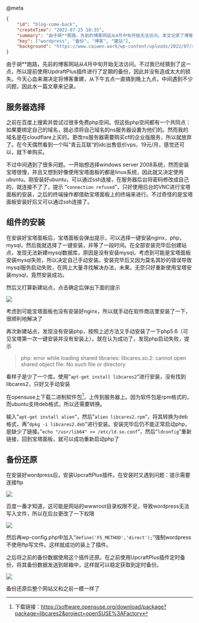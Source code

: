 @meta

```json
{
	"id": "blog-come-back",
	"createTime": "2022-07-25 10:35",
	"summary": "由于胡**跑路，先前的博客网站从4月中旬开始无法访问。本文记录了博客重建的过程。",
	"key": ["wordpress", "备份", "博客", "建站"],
	"background": "https://www.caiwen.work/wp-content/uploads/2022/07/4.png"
}
```

由于胡\*\*跑路，先前的博客网站从4月中旬开始无法访问。不过我已经猜到了这一点，所以提前使用UpdraftPlus插件进行了定期的备份，因此并没有造成太大的损失。今天心血来潮决定将博客重建，从下午五点一直搞到晚上九点，中间遇到不少问题，因此水一篇文章来记录。

## 服务器选择

之前在百度上搜索并尝试过很多免费php空间。但这些php空间都有一个共同点：如果要绑定自己的域名，就必须将自己域名的ns服务器设置为他们的。然而我的域名是在cloudflare上买的，更改ns服务器需要购买cf的企业版服务，所以就放弃了。在今天偶然看到一个叫”青云互联“的idc出售低价vps，19元/月，感觉还可以，就下单购买。

不过中间遇到了很多问题。一开始想选择windows server 2008系统，然而安装宝塔很慢，并且又想到好像使用宝塔面板的都是linux系统，因此就又决定使用ubuntu。刚安装好ubuntu，可以通过ssh连接，在服务器后台将密码修改成自己的，就连接不了了，提示 “`connection refused`”，只好使用后台的VNC进行宝塔面板的安装，之后的终端操作都借助宝塔面板上的终端来进行。不过奇怪的是宝塔面板安装好后又可以通过ssh连接了。

## 组件的安装

在安装好宝塔面板后，宝塔面板会弹出提示，可以选择一键安装nginx，php，mysql，然后我就选择了一键安装，并等了一段时间。在全部安装完毕后创建站点，发现无法新建mysql数据库，原因是没有安装mysql。考虑到可能是宝塔面板安装mysql失败，所以决定自己手动安装。安装完毕后又因为莫名其妙的错误导致mysql服务启动失败，在网上大量寻找解决办法，未果。无奈只好重新使用宝塔安装mysql，竟然安装成功。

然后又打算新建站点，点击确定后弹出下面的提示

![](https://www.caiwen.work/wp-content/uploads/2022/07/1.png)

考虑到可能宝塔面板也没有安装好nginx，所以就手动在软件商店里安装了一下，很顺利地解决了

再次新建站点，发现没有安装php，按照上述方法又手动安装了一下php5.6（可见宝塔第一次一键安装并没有安装上）。就在认为成功了，发现php启动失败，提示

> php: error while loading shared libraries: libcares.so.2: cannot open shared object file: No such file or directory

看样子是少了一个库。使用”`apt-get install libcares2`“进行安装，没有找到libcares2，只好又手动安装

在opensuse上下载二进制软件包[^1]，上传到服务器上。因为软件包是rpm格式的，而ubuntu支持deb格式，所以还需要转换。

[^1]: 下载链接：https://software.opensuse.org/download/package?package=libcares2&project=openSUSE%3AFactory

输入”`apt-get install alien`“，然后”`alien libcares2.rpm`“，将其转换为deb格式，再“`dpkg -i libcares2.deb`"进行安装。安装完毕后仍不能正常启动php，是缺少了链接。”`echo "/usr/lib64" >> /etc/ld.so.conf`”，然后“`ldconfig`”重新链接，回到宝塔面板，就可以成功重新启动php了

## 备份还原

在安装好wordpress后，安装UpcraftPlus插件。在安装时又遇到问题：提示需要连接ftp

![](https://www.caiwen.work/wp-content/uploads/2022/07/2.png)

百度一番才知道，这可能是网站的wwwroot目录权限不足，导致wordpress无法写入文件，所以在后台更改了一下权限

![](https://www.caiwen.work/wp-content/uploads/2022/07/3.png)

然后再wp-config.php中加入“`define('FS_METHOD','direct');`”强制wordpress不使用ftp写文件。这样就成功的装上了插件。

之后将之前的备份数据使用这个插件还原。在之前使用UpcraftPlus插件定时备份，将其备份数据发送到邮箱中，这样就可以稳定获取到定时备份。

![](https://www.caiwen.work/wp-content/uploads/2022/07/4.png)

备份还原后整个网站又和之前一模一样了
